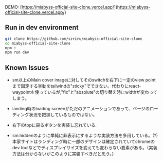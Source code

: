 DEMO: [https://miabyss-official-site-clone.vercel.app/](https://miabyss-official-site-clone.vercel.app/)

## Run in dev environment

```bash
git clone https://github.com/szriru/miabyss-official-site-clone
cd miabyss-official-site-clone
npm i
npm run dev
```

## Known Issues

- sm以上のMain cover imageに対してそのswitchを右下に一定のview pointまで固定する挙動をtailwindの"sticky"でできない。代わりにreact-waypointを使っているが,"fix"と"absolute"の切り替え時にwidthが変わってしまう。

- landing時のloading screenがただのアニメーションであって、ページのローディング状況を把握しているものではない。

- 右下のtopに戻るボタンを実装し忘れている.

- sm:hiddenのように単純に非表示にするような実装方法を多用している。(?) 本家サイトはランディング時に一部のデザインは確定されていてchromeのdev toolなどでディスプレイサイズを変えても変わらない要素がある。（実装方法は分からないがこのように実装すべきだと思う。）
